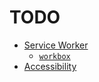 # TODO

- [Service Worker](https://vite-pwa-org.netlify.app/)
  - [`workbox`](https://developer.chrome.com/docs/workbox/)
- [Accessibility](https://wave.webaim.org/)
  